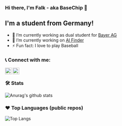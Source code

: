 ### Hi there, I'm Falk - aka BaseChip 👋

## I'm a student from Germany!
- 🔭 I’m currently working as dual student for [Bayer AG](https://www.bayer.com/en/)
- 🌱 I’m currently working on [AI Finder](https://ai-finder.net)
- ⚡ Fun fact: I love to play Baseball

### 📞 Connect with me:

[<img align="left" alt="BaseChip | Twitter" width="22px" src="https://cdn.jsdelivr.net/npm/simple-icons@v3/icons/twitter.svg" />][twitter]
[<img align="left" alt="BaseChip | Email" width="22px" src="https://cdn.jsdelivr.net/npm/simple-icons@3.4.0/icons/mail-dot-ru.svg" />][email]
<br>

### 🛠 Stats
![Anurag's github stats](https://github-readme-stats.vercel.app/api?username=BaseChip&count_private=true&show_icons=true&bg_color=151515&text_color=9f9f9f&title_color=fff&icon_color=79ff97)

### ❤ Top Languages (public repos)
![Top Langs](https://github-readme-stats.vercel.app/api/top-langs/?username=BaseChip&layout=compact&bg_color=151515&text_color=9f9f9f&title_color=fff)


[twitter]: https://twitter.com/BaseChip
[email]: mailto:github@falkmichaelis.eu
[instagram]: https://instagram.com/falkmichaelis
